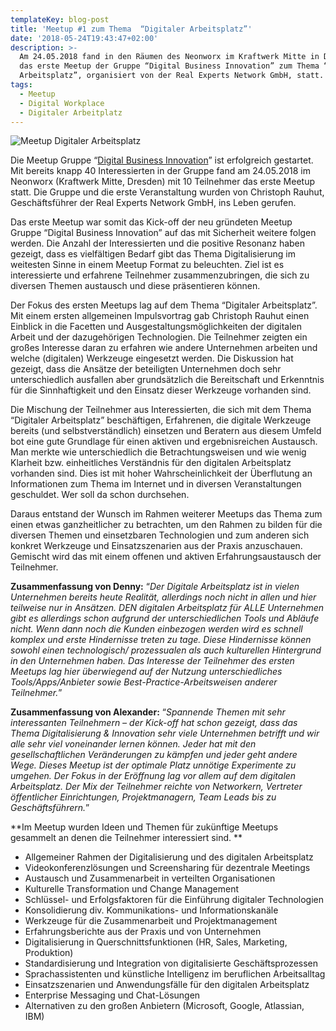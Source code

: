 ```yaml
---
templateKey: blog-post
title: 'Meetup #1 zum Thema  “Digitaler Arbeitsplatz”'
date: '2018-05-24T19:43:47+02:00'
description: >-
  Am 24.05.2018 fand in den Räumen des Neonworx im Kraftwerk Mitte in Dresden
  das erste Meetup der Gruppe “Digital Business Innovation” zum Thema “Digitaler
  Arbeitsplatz”, organisiert von der Real Experts Network GmbH, statt. 
tags:
  - Meetup
  - Digital Workplace
  - Digitaler Arbeitplatz
---
```

![Meetup Digitaler Arbeitsplatz](/img/photo_2018-05-24_20-00-16.jpg)

Die Meetup Gruppe “[Digital Business Innovation](https://www.meetup.com/de-DE/digital-business-innovation/)” ist erfolgreich gestartet. Mit bereits knapp 40 Interessierten in der Gruppe fand am 24.05.2018 im Neonworx (Kraftwerk Mitte, Dresden) mit 10 Teilnehmer das erste Meetup statt. Die Gruppe und die erste Veranstaltung wurden von Christoph Rauhut, Geschäftsführer der Real Experts Network GmbH, ins Leben gerufen. 

Das erste Meetup war somit das Kick-off der neu gründeten Meetup Gruppe “Digital Business Innovation” auf das mit Sicherheit weitere folgen werden. Die Anzahl der Interessierten und die positive Resonanz haben gezeigt, dass es vielfältigen Bedarf gibt das Thema Digitalisierung im weitesten Sinne in einem Meetup Format zu beleuchten. Ziel ist es interessierte und erfahrene Teilnehmer zusammenzubringen, die sich zu diversen Themen austausch und diese präsentieren können. 

Der Fokus des ersten Meetups lag auf dem Thema “Digitaler Arbeitsplatz”. Mit einem ersten allgemeinen Impulsvortrag gab Christoph Rauhut einen Einblick in die Facetten und Ausgestaltungsmöglichkeiten der digitalen Arbeit und der dazugehörigen Technologien. Die Teilnehmer zeigten ein großes Interesse daran zu erfahren wie andere Unternehmen arbeiten und welche (digitalen) Werkzeuge eingesetzt werden. Die Diskussion hat gezeigt, dass die Ansätze der beteiligten Unternehmen doch sehr unterschiedlich ausfallen aber grundsätzlich die Bereitschaft und Erkenntnis für die Sinnhaftigkeit und den Einsatz dieser Werkzeuge vorhanden sind. 

Die Mischung der Teilnehmer aus Interessierten, die sich mit dem Thema “Digitaler Arbeitsplatz” beschäftigen, Erfahrenen, die digitale Werkzeuge bereits (und selbstverständlich) einsetzen und Beratern aus diesem Umfeld bot eine gute Grundlage für einen aktiven und ergebnisreichen Austausch. Man merkte wie unterschiedlich die Betrachtungsweisen und wie wenig Klarheit bzw. einheitliches Verständnis für den digitalen Arbeitsplatz vorhanden sind. Dies ist mit hoher Wahrscheinlichkeit der Überflutung an Informationen zum Thema im Internet und in diversen Veranstaltungen geschuldet. Wer soll da schon durchsehen.

Daraus entstand der Wunsch im Rahmen weiterer Meetups das Thema zum einen etwas ganzheitlicher zu betrachten, um den Rahmen zu bilden für die diversen Themen und einsetzbaren Technologien und zum anderen sich konkret Werkzeuge und Einsatzszenarien aus der Praxis anzuschauen. Gemischt wird das mit einem offenen und aktiven Erfahrungsaustausch der Teilnehmer.

**Zusammenfassung von Denny:** “_Der Digitale Arbeitsplatz ist in vielen Unternehmen bereits heute Realität, allerdings noch nicht in allen und hier teilweise nur in Ansätzen. DEN digitalen Arbeitsplatz für ALLE Unternehmen gibt es allerdings schon aufgrund der unterschiedlichen Tools und Abläufe nicht. Wenn dann noch die Kunden einbezogen werden wird es schnell komplex und erste Hindernisse treten zu tage. Diese Hindernisse können sowohl einen technologisch/ prozessualen als auch kulturellen Hintergrund in den Unternehmen haben. Das Interesse der Teilnehmer des ersten Meetups lag hier überwiegend auf der Nutzung unterschiedliches Tools/Apps/Anbieter sowie Best-Practice-Arbeitsweisen anderer Teilnehmer._”

**Zusammenfassung von Alexander:** “_Spannende Themen mit sehr interessanten Teilnehmern – der Kick-off hat schon gezeigt, dass das Thema Digitalisierung & Innovation sehr viele Unternehmen betrifft und wir alle sehr viel voneinander lernen können. Jeder hat mit den gesellschaftlichen Veränderungen zu kämpfen und jeder geht andere Wege. Dieses Meetup ist der optimale Platz unnötige Experimente zu umgehen. Der Fokus in der Eröffnung lag vor allem auf dem digitalen Arbeitsplatz. Der Mix der Teilnehmer reichte von Networkern, Vertreter öffentlicher Einrichtungen, Projektmanagern, Team Leads bis zu Geschäftsführern._”

**Im Meetup wurden Ideen und Themen für zukünftige Meetups gesammelt an denen die Teilnehmer interessiert sind. **

* Allgemeiner Rahmen der Digitalisierung und des digitalen Arbeitsplatz
* Videokonferenzlösungen und Screensharing für dezentrale Meetings
* Austausch und Zusammenarbeit in verteilten Organisationen
* Kulturelle Transformation und Change Management
* Schlüssel- und Erfolgsfaktoren für die Einführung digitaler Technologien
* Konsolidierung div. Kommunikations- und Informationskanäle
* Werkzeuge für die Zusammenarbeit und Projektmanagement
* Erfahrungsberichte aus der Praxis und von Unternehmen
* Digitalisierung in Querschnittsfunktionen (HR, Sales, Marketing, Produktion)
* Standardisierung und Integration von digitalisierte Geschäftsprozessen
* Sprachassistenten und künstliche Intelligenz im beruflichen Arbeitsalltag
* Einsatzszenarien und Anwendungsfälle für den digitalen Arbeitsplatz
* Enterprise Messaging und Chat-Lösungen
* Alternativen zu den großen Anbietern (Microsoft, Google, Atlassian, IBM)

